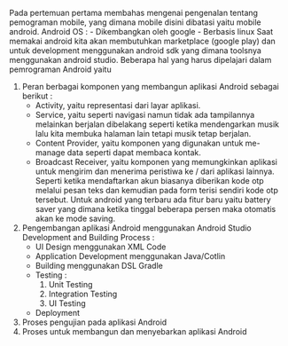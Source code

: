 Pada pertemuan pertama membahas mengenai pengenalan tentang pemograman mobile, yang dimana mobile disini dibatasi yaitu mobile android. 
Android OS :
    - Dikembangkan oleh google
    - Berbasis linux
Saat memakai android kita akan membutuhkan marketplace (google play) dan untuk development menggunakan android sdk yang dimana toolsnya menggunakan android studio.
Beberapa hal yang harus dipelajari dalam pemrograman Android yaitu 
1. Peran berbagai komponen yang membangun aplikasi Android sebagai berikut :
    - Activity, yaitu representasi dari layar aplikasi.
    - Service, yaitu seperti navigasi namun tidak ada tampilannya melainkan berjalan dibelakang seperti ketika mendengarkan musik lalu kita membuka halaman lain tetapi musik tetap berjalan.
    - Content Provider, yaitu komponen yang digunakan untuk me-manage data seperti dapat membaca kontak.
    - Broadcast Receiver, yaitu komponen yang memungkinkan aplikasi untuk mengirim dan menerima peristiwa ke / dari aplikasi lainnya. Seperti ketika mendaftarkan akun biasanya diberikan kode otp melalui pesan teks dan kemudian pada form terisi sendiri kode otp tersebut.
    Untuk android yang terbaru ada fitur baru yaitu battery saver yang dimana ketika tinggal beberapa persen maka otomatis akan ke mode saving.
2. Pengembangan aplikasi Android menggunakan Android Studio
    Development and Building Process :
    - UI Design menggunakan XML Code
    - Application Development menggunakan Java/Cotlin
    - Building menggunakan DSL Gradle
    - Testing :
        1. Unit Testing
        2. Integration Testing
        3. UI Testing
    - Deployment
3. Proses pengujian pada aplikasi Android
4. Proses untuk membangun dan menyebarkan aplikasi Android
